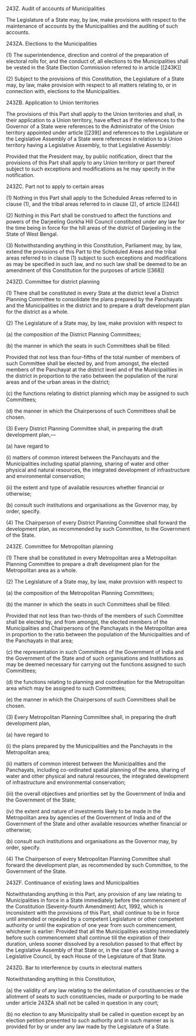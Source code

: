 243Z. Audit of accounts of Municipalities

The Legislature of a State may, by law, make provisions with respect to the maintenance of accounts by the Municipalities and the auditing of such accounts.

243ZA. Elections to the Municipalities

(1) The superintendence, direction and control of the preparation of electoral rolls for, and the conduct of, all elections to the Municipalities shall be vested in the State Election Commission referred to in article [[243K]] 

(2) Subject to the provisions of this Constitution, the Legislature of a State may, by law, make provision with respect to all matters relating to, or in connection with, elections to the Municipalities.

243ZB. Application to Union territories

The provisions of this Part shall apply to the Union territories and shall, in their application to a Union territory, have effect as if the references to the Governor of a State were references to the Administrator of the Union territory appointed under article [[239]] and references to the Legislature or the Legislative Assembly of a State were references in relation to a Union territory having a Legislative Assembly, to that Legislative Assembly:

Provided that the President may, by public notification, direct that the provisions of this Part shall apply to any Union territory or part thereof subject to such exceptions and modifications as he may specify in the notification.

243ZC. Part not to apply to certain areas

(1) Nothing in this Part shall apply to the Scheduled Areas referred to in clause (1), and the tribal areas referred to in clause (2), of article [[244]] 

(2) Nothing in this Part shall be construed to affect the functions and powers of the Darjeeling Gorkha Hill Council constituted under any law for the time being in force for the hill areas of the district of Darjeeling in the State of West Bengal.

(3) Notwithstanding anything in this Constitution, Parliament may, by law, extend the provisions of this Part to the Scheduled Areas and the tribal areas referred to in clause (1) subject to such exceptions and modifications as may be specified in such law, and no such law shall be deemed to be an amendment of this Constitution for the purposes of article [[368]] 

243ZD. Committee for district planning

(1) There shall be constituted in every State at the district level a District Planning Committee to consolidate the plans prepared by the Panchayats and the Municipalities in the district and to prepare a draft development plan for the district as a whole.

(2) The Legislature of a State may, by law, make provision with respect to

(a) the composition of the District Planning Committees;

(b) the manner in which the seats in such Committees shall be filled:

Provided that not less than four-fifths of the total number of members of such Committee shall be elected by, and from amongst, the elected members of the Panchayat at the district level and of the Municipalities in the district in proportion to the ratio between the population of the rural areas and of the urban areas in the district;

(c) the functions relating to district planning which may be assigned to such Committees;

(d) the manner in which the Chairpersons of such Committees shall be chosen.

(3) Every District Planning Committee shall, in preparing the draft development plan,—

(a) have regard to

(i) matters of common interest between the Panchayats and the Municipalities including spatial planning, sharing of water and other physical and natural resources, the integrated development of infrastructure and environmental conservation;

(ii) the extent and type of available resources whether financial or otherwise;

(b) consult such institutions and organisations as the Governor may, by order, specify.

(4) The Chairperson of every District Planning Committee shall forward the development plan, as recommended by such Committee, to the Government of the State.

243ZE. Committee for Metropolitan planning

(1) There shall be constituted in every Metropolitan area a Metropolitan Planning Committee to prepare a draft development plan for the Metropolitan area as a whole.

(2) The Legislature of a State may, by law, make provision with respect to

(a) the composition of the Metropolitan Planning Committees;

(b) the manner in which the seats in such Committees shall be filled:

Provided that not less than two-thirds of the members of such Committee shall be elected by, and from amongst, the elected members of the Municipalities and Chairpersons of the Panchayats in the Metropolitan area in proportion to the ratio between the population of the Municipalities and of the Panchayats in that area;

(c) the representation in such Committees of the Government of India and the Government of the State and of such organisations and Institutions as may be deemed necessary for carrying out the functions assigned to such Committees;

(d) the functions relating to planning and coordination for the Metropolitan area which may be assigned to such Committees;

(e) the manner in which the Chairpersons of such Committees shall be chosen.

(3) Every Metropolitan Planning Committee shall, in preparing the draft development plan,

(a) have regard to

(i) the plans prepared by the Municipalities and the Panchayats in the Metropolitan area;

(ii) matters of common interest between the Municipalities and the Panchayats, including co-ordinated spatial planning of the area, sharing of water and other physical and natural resources, the integrated development of infrastructure and environmental conservation;

(iii) the overall objectives and priorities set by the Government of India and the Government of the State;

(iv) the extent and nature of investments likely to be made in the Metropolitan area by agencies of the Government of India and of the Government of the State and other available resources whether financial or otherwise;

(b) consult such institutions and organisations as the Governor may, by order, specify.

(4) The Chairperson of every Metropolitan Planning Committee shall forward the development plan, as recommended by such Committee, to the Government of the State.

243ZF. Continuance of existing laws and Municipalities

Notwithstanding anything in this Part, any provision of any law relating to Municipalities in force in a State immediately before the commencement of the Constitution (Seventy-fourth Amendment) Act, 1992, which is inconsistent with the provisions of this Part, shall continue to be in force until amended or repealed by a competent Legislature or other competent authority or until the expiration of one year from such commencement, whichever is earlier:
Provided that all the Municipalities existing immediately before such commencement shall continue till the expiration of their duration, unless sooner dissolved by a resolution passed to that effect by the Legislative Assembly of that State or, in the case of a State having a Legislative Council, by each House of the Legislature of that State.

243ZG. Bar to interference by courts in electoral matters

Notwithstanding anything in this Constitution,

(a) the validity of any law relating to the delimitation of constituencies or the allotment of seats to such constituencies, made or purporting to be made under article 243ZA shall not be called in question in any court;

(b) no election to any Municipality shall be called in question except by an election petition presented to such authority and in such manner as is provided for by or under any law made by the Legislature of a State.